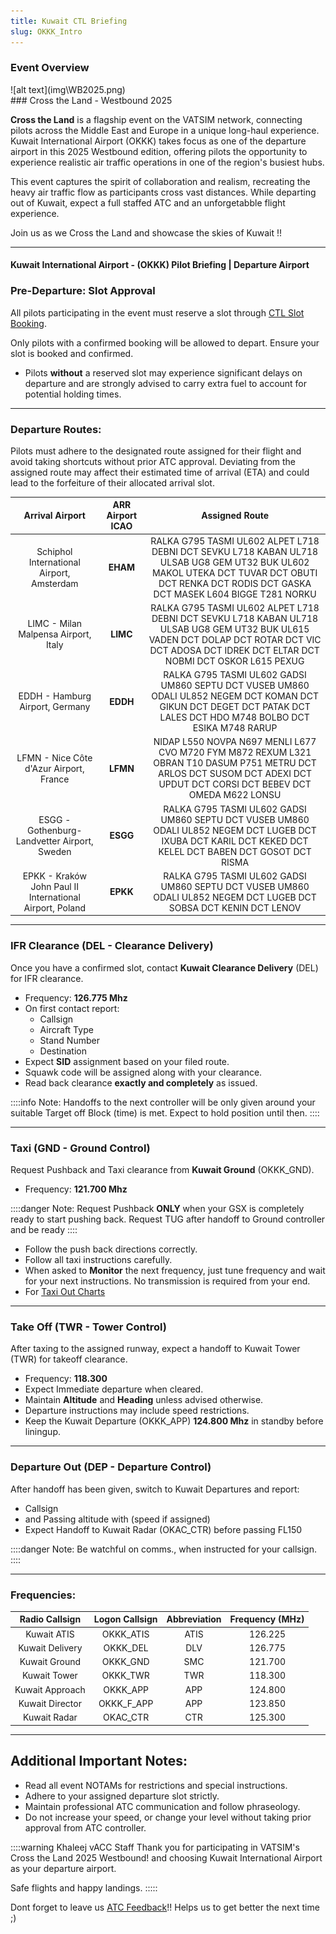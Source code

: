 ```yaml
---
title: Kuwait CTL Briefing
slug: OKKK_Intro
---
```


### Event Overview

<div className="center-align">
![alt text](img\WB2025.png)
</div>

<div className="center-align">
### Cross the Land - Westbound 2025
</div>



**Cross the Land** is a flagship event on the VATSIM network, connecting pilots across the Middle East and Europe in a unique long-haul experience. Kuwait International Airport (OKKK) takes focus as one of the departure airport in this 2025 Westbound edition, offering pilots the opportunity to experience realistic air traffic operations in one of the region's busiest hubs.

This event captures the spirit of collaboration and realism, recreating the heavy air traffic flow as participants cross vast distances. While departing out of Kuwait, expect a full staffed ATC and an unforgetabble flight experience. 

Join us as we Cross the Land and showcase the skies of Kuwait !!

---
#### Kuwait International Airport - (OKKK) Pilot Briefing | Departure Airport 

### Pre-Departure: Slot Approval

All pilots participating in the event must reserve a slot through [CTL Slot Booking](https://ctl.vatsim.me/cross-the-land-westbound-2025/bookings).

Only pilots with a confirmed booking will be allowed to depart. Ensure your slot is booked and confirmed.

- Pilots **without** a reserved slot may experience significant delays on departure and are strongly advised to carry extra fuel to account for potential holding times.

---
### Departure Routes:

Pilots must adhere to the designated route assigned for their flight and avoid taking shortcuts without prior ATC approval. Deviating from the assigned route may affect their estimated time of arrival (ETA) and could lead to the forfeiture of their allocated arrival slot.

|                    **Arrival Airport**                   | **ARR Airport ICAO** |                                                                                       **Assigned Route**                                                                                       |
|:--------------------------------------------------------:|:--------------------:|:----------------------------------------------------------------------------------------------------------------------------------------------------------------------------------------------:|
|         Schiphol International Airport, Amsterdam        |       **EHAM**       | RALKA G795 TASMI UL602 ALPET L718 DEBNI DCT SEVKU L718 KABAN UL718 ULSAB UG8 GEM UT32 BUK UL602 MAKOL UTEKA DCT TUVAR DCT OBUTI DCT RENKA DCT RODIS DCT GASKA DCT MASEK L604 BIGGE T281 NORKU  |
|           LIMC - Milan Malpensa Airport, Italy           |       **LIMC**       | RALKA G795 TASMI UL602 ALPET L718 DEBNI DCT SEVKU L718 KABAN UL718 ULSAB UG8 GEM UT32 BUK UL615 VADEN DCT DOLAP DCT ROTAR DCT VIC DCT ADOSA DCT IDREK DCT ELTAR DCT NOBMI DCT OSKOR L615 PEXUG |
|              EDDH - Hamburg Airport, Germany             |       **EDDH**       | RALKA G795 TASMI UL602 GADSI UM860 SEPTU DCT VUSEB UM860 ODALI UL852 NEGEM DCT KOMAN DCT GIKUN DCT DEGET DCT PATAK DCT LALES DCT HDO M748 BOLBO DCT ESIKA M748 RARUP                           |
|          LFMN - Nice Côte d'Azur Airport, France         |       **LFMN**       | NIDAP L550 NOVPA N697 MENLI L677 CVO M720 FYM M872 REXUM L321 OBRAN T10 DASUM P751 METRU DCT ARLOS DCT SUSOM DCT ADEXI DCT UPDUT DCT CORSI DCT BEBEV DCT OMEDA M622 LONSU                      |
|       ESGG - Gothenburg-Landvetter Airport, Sweden       |       **ESGG**       | RALKA G795 TASMI UL602 GADSI UM860 SEPTU DCT VUSEB UM860 ODALI UL852 NEGEM DCT LUGEB DCT IXUBA DCT KARIL DCT KEKED DCT KELEL DCT BABEN DCT GOSOT DCT RISMA                                     |
| EPKK - Kraków John Paul II International Airport, Poland |       **EPKK**       | RALKA G795 TASMI UL602 GADSI UM860 SEPTU DCT VUSEB UM860 ODALI UL852 NEGEM DCT LUGEB DCT SOBSA DCT KENIN DCT LENOV                                                                             |

---

### IFR Clearance (DEL - Clearance Delivery)

Once you have a confirmed slot, contact **Kuwait Clearance Delivery** (DEL) for IFR clearance.

- Frequency: **126.775 Mhz**
- On first contact report:
    - Callsign
    - Aircraft Type
    - Stand Number
    - Destination
- Expect **SID** assignment based on your filed route.
- Squawk code will be assigned along with your clearance.
- Read back clearance **exactly and completely** as issued.

::::info Note:
Handoffs to the next controller will be only given around your suitable Target off Block (time) is met. Expect to hold position until then.
::::

---

### Taxi (GND - Ground Control)

Request Pushback and Taxi clearance from **Kuwait Ground** (OKKK_GND).

- Frequency: **121.700 Mhz**

::::danger Note:
Request Pushback **ONLY** when your GSX is completely ready to start pushing back. Request TUG after handoff to Ground controller and be ready
::::

- Follow the push back directions correctly.
- Follow all taxi instructions carefully. 
- When asked to **Monitor** the next frequency, just tune frequency and wait for your next instructions. No transmission is required from your end.
- For [Taxi Out Charts](TaxiCharts.md)
---
### Take Off (TWR - Tower Control)

After taxing to the assigned runway, expect a handoff to Kuwait Tower (TWR) for takeoff clearance.

- Frequency: **118.300**
- Expect Immediate departure when cleared.
- Maintain **Altitude** and **Heading** unless advised otherwise.
- Departure instructions may include speed restrictions.
- Keep the Kuwait Departure (OKKK_APP) **124.800 Mhz** in standby before liningup.

---

### Departure Out (DEP - Departure Control)

After handoff has been given, switch to Kuwait Departures and report:
- Callsign
- and Passing altitude with (speed if assigned)
- Expect Handoff to Kuwait Radar (OKAC_CTR) before passing FL150

::::danger Note:
Be watchful on comms., when instructed for your callsign.
::::

---

### Frequencies: 
|     **Radio Callsign**     |   **Logon Callsign**  | **Abbreviation** | **Frequency (MHz)** |
|:---------------------------:|:---------------------:|:----------------:|:-------------------:|
|       Kuwait ATIS          |       OKKK_ATIS       |        ATIS      |       126.225       |
|      Kuwait Delivery        |       OKKK_DEL        |        DLV       |       126.775       |
|       Kuwait Ground         |       OKKK_GND        |        SMC       |       121.700       |
|       Kuwait Tower          |       OKKK_TWR        |        TWR       |       118.300       |
|      Kuwait Approach        |       OKKK_APP        |        APP       |       124.800       |
|      Kuwait Director       |       OKKK_F_APP        |        APP       |       123.850       |
|       Kuwait Radar          |       OKAC_CTR        |        CTR       |       125.300       |

---
## Additional Important Notes:

- Read all event NOTAMs for restrictions and special instructions.
- Adhere to your assigned departure slot strictly.
- Maintain professional ATC communication and follow phraseology.
- Do not increase your speed, or change your level without taking prior approval from ATC controller.

::::warning Khaleej vACC Staff
Thank you for participating in VATSIM's Cross the Land 2025 Westbound! and choosing Kuwait International Airport as your departure airport.

Safe flights and happy landings.
:::::

Dont forget to leave us [ATC Feedback](https://khaleejvacc.net/atc/feedback)!! Helps us to get better the next time ;)